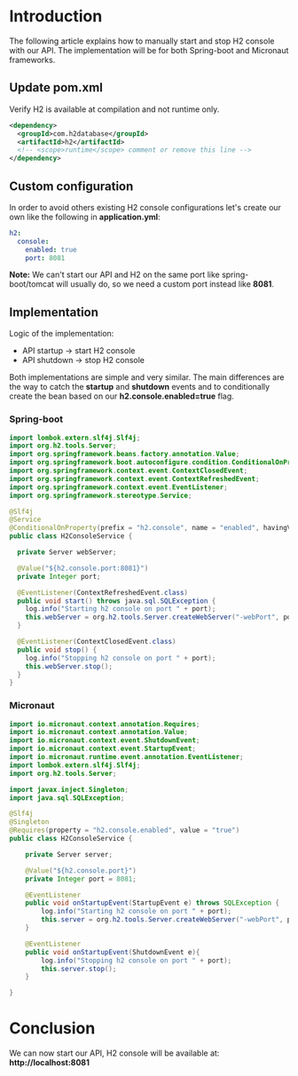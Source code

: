 # Introduction

The following article explains how to manually start and stop H2 console with our API. The implementation will be for both Spring-boot and Micronaut frameworks.

## Update pom.xml

Verify H2 is available at compilation and not runtime only.

```xml
<dependency>
  <groupId>com.h2database</groupId>
  <artifactId>h2</artifactId>
  <!-- <scope>runtime</scope> comment or remove this line -->
</dependency>
```

## Custom configuration

In order to avoid others existing H2 console configurations let's create our own like the following in **application.yml**:

```yml
h2:
  console:
    enabled: true
    port: 8081
```

**Note:** We can't start our API and H2 on the same port like spring-boot/tomcat will usually do, so we need a custom port instead like **8081**.

## Implementation

Logic of the implementation:

- API startup -> start H2 console
- API shutdown -> stop H2 console

Both implementations are simple and very similar. The main differences are the way to catch the **startup** and **shutdown** events and to conditionally create the bean based on our **h2.console.enabled=true** flag.

### Spring-boot

```java
import lombok.extern.slf4j.Slf4j;
import org.h2.tools.Server;
import org.springframework.beans.factory.annotation.Value;
import org.springframework.boot.autoconfigure.condition.ConditionalOnProperty;
import org.springframework.context.event.ContextClosedEvent;
import org.springframework.context.event.ContextRefreshedEvent;
import org.springframework.context.event.EventListener;
import org.springframework.stereotype.Service;

@Slf4j
@Service
@ConditionalOnProperty(prefix = "h2.console", name = "enabled", havingValue = "true")
public class H2ConsoleService {

  private Server webServer;

  @Value("${h2.console.port:8081}")
  private Integer port;

  @EventListener(ContextRefreshedEvent.class)
  public void start() throws java.sql.SQLException {
    log.info("Starting h2 console on port " + port);
    this.webServer = org.h2.tools.Server.createWebServer("-webPort", port.toString()).start();
  }

  @EventListener(ContextClosedEvent.class)
  public void stop() {
    log.info("Stopping h2 console on port " + port);
    this.webServer.stop();
  }
}
```

### Micronaut

```java
import io.micronaut.context.annotation.Requires;
import io.micronaut.context.annotation.Value;
import io.micronaut.context.event.ShutdownEvent;
import io.micronaut.context.event.StartupEvent;
import io.micronaut.runtime.event.annotation.EventListener;
import lombok.extern.slf4j.Slf4j;
import org.h2.tools.Server;

import javax.inject.Singleton;
import java.sql.SQLException;

@Slf4j
@Singleton
@Requires(property = "h2.console.enabled", value = "true")
public class H2ConsoleService {

    private Server server;

    @Value("${h2.console.port}")
    private Integer port = 8081;

    @EventListener
    public void onStartupEvent(StartupEvent e) throws SQLException {
        log.info("Starting h2 console on port " + port);
        this.server = org.h2.tools.Server.createWebServer("-webPort", port.toString()).start();
    }

    @EventListener
    public void onStartupEvent(ShutdownEvent e){
        log.info("Stopping h2 console on port " + port);
        this.server.stop();
    }

}
```

# Conclusion

We can now start our API, H2 console will be available at: **http://localhost:8081**
